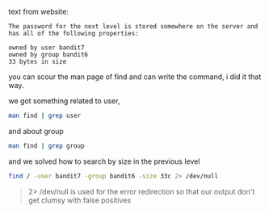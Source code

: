 text from website:

    The password for the next level is stored somewhere on the server and has all of the following properties:

    owned by user bandit7
    owned by group bandit6
    33 bytes in size

you can scour the man page of find and can write the command, i did it that way.

we got something related to user, 

```bash
man find | grep user
```

and about group

```bash
man find | grep group
```

and we solved how to search by size in the previous level

```bash
find / -user bandit7 -group bandit6 -size 33c 2> /dev/null
```

> 2> /dev/null is used for the error redirection so that our output don't get clumsy with false positives